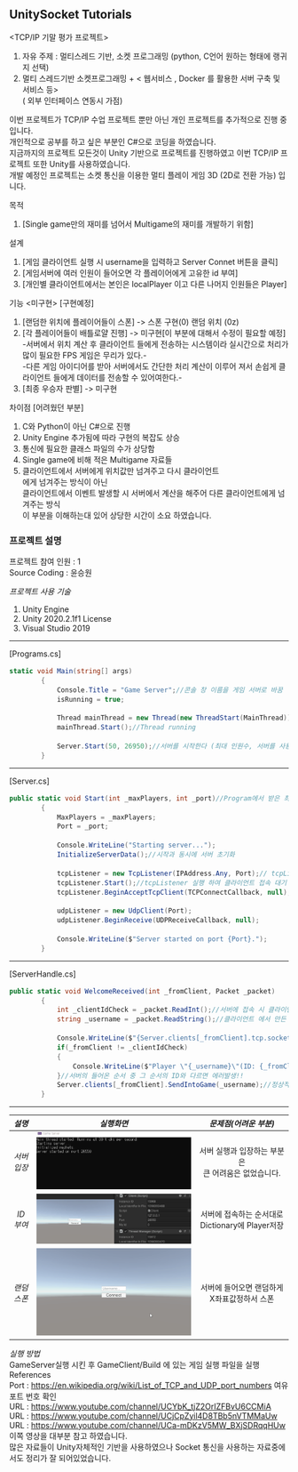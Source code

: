 ## UnitySocket Tutorials  

<TCP/IP 기말 평가 프로젝트>   
1. 자유 주제 : 멀티스레드 기반, 소켓 프로그래밍 (python, C언어 원하는 형태에 랭귀지 선택)
2. 멀티 스레드기반 소켓프로그래밍 +  < 웹서비스 , Docker 를 활용한 서버 구축 및 서비스  등>  
( 외부 인터페이스 연동시 가점)  

이번 프로젝트가 TCP/IP 수업 프로젝트 뿐만 아닌 개인 프로젝트를 추가적으로 진행 중 입니다.      
개인적으로 공부를 하고 싶은 부분인 C#으로 코딩을 하였습니다.  
지금까지의 프로젝트 모든것이 Unity 기반으로 프로젝트를 진행하였고 이번 TCP/IP 프로젝트 또한 Unity를 사용하였습니다.  
개발 예정인 프로젝트는 소켓 통신을 이용한 멀티 플레이 게임 3D (2D로 전환 가능) 입니다.  
  
목적  
1. [Single game만의 재미를 넘어서 Multigame의 재미를 개발하기 위함]

설계  
1. [게임 클라이언트 실행 시 username을 입력하고 Server Connet 버튼을 클릭]
2. [게임서버에 여러 인원이 들어오면 각 플레이어에게 고유한 id 부여]
3. [개인별 클라이언트에서는 본인은 localPlayer 이고 다른 나머지 인원들은 Player]

기능 <미구현> [구현예정]
1. [랜덤한 위치에 플레이어들이 스폰] -> 스폰 구현(0) 랜덤 위치 (0z)  
2. [각 플레이어들이 배틀로얄 진행] -> 미구현[이 부분에 대해서 수정이 필요할 예정]  
-서버에서 위치 계산 후 클라이언트 들에게 전송하는 시스템이라 실시간으로 처리가 많이 필요한 FPS 게임은 무리가 있다.-  
-다른 게임 아이디어를 받아 서버에서도 간단한 처리 계산이 이루어 져서 손쉽게 클라이언트 들에게 데이터를 전송할 수 있어여한다.-  
3. [최종 우승자 판별] -> 미구현

차이점 [어려웠던 부분]  
1. C와 Python이 아닌 C#으로 진행
2. Unity Engine 추가됨에 따라 구현의 복잡도 상승
3. 통신에 필요한 클래스 파일의 수가 상당함
4. Single game에 비해 적은 Multigame 자료들  
5. 클라이언트에서 서버에게 위치값만 넘겨주고 다시 클라이언트<br>에게 넘겨주는 방식이 아닌 <Br>
  클라이언트에서 이벤트 발생할 시 서버에서 계산을 해주어 다른 클라이언트에게 넘겨주는 방식<br>
  이 부분을 이해하는대 있어 상당한 시간이 소요 하였습니다.  

### 프로젝트 설명
프로젝트 참여 인원 : 1    
Source Coding : 윤승원  
 
_프로젝트 사용 기술_
1. Unity Engine  
2. Unity 2020.2.1f1 License  
3. Visual Studio 2019  

------------------------------------------------------------------------------------------------------  

[Programs.cs]
```C#
static void Main(string[] args)
        {
            Console.Title = "Game Server";//콘솔 창 이름을 게임 서버로 바꿈
            isRunning = true;

            Thread mainThread = new Thread(new ThreadStart(MainThread));//mainThread 선언
            mainThread.Start();//Thread running

            Server.Start(50, 26950);//서버를 시작한다 (최대 인원수, 서버를 사용할 포드 번호)
        }
```  
------------------------------------------------------------------------------------------------------
[Server.cs]
```C#
public static void Start(int _maxPlayers, int _port)//Program에서 받은 최대 인원 수 포드번호로 서버 실행
        {
            MaxPlayers = _maxPlayers;
            Port = _port;

            Console.WriteLine("Starting server...");
            InitializeServerData();//시작과 동시에 서버 초기화

            tcpListener = new TcpListener(IPAddress.Any, Port);// tcpListener 선언 후 
            tcpListener.Start();//tcpListener 실행 하여 클라이언트 접속 대기
            tcpListener.BeginAcceptTcpClient(TCPConnectCallback, null);//연결을 수락

            udpListener = new UdpClient(Port);
            udpListener.BeginReceive(UDPReceiveCallback, null);

            Console.WriteLine($"Server started on port {Port}.");
        }
```   
------------------------------------------------------------------------------------------------------
[ServerHandle.cs]
```C#
public static void WelcomeReceived(int _fromClient, Packet _packet)
        {
            int _clientIdCheck = _packet.ReadInt();//서버에 접속 시 클라이언트 Id 받아온다. 
            string _username = _packet.ReadString();//클라이언트 에서 만든 username 받아온다.

            Console.WriteLine($"{Server.clients[_fromClient].tcp.socket.Client.RemoteEndPoint} connected successfully and is now player{_fromClient}.");
            if(_fromClient != _clientIdCheck)
            {
                Console.WriteLine($"Player \"{_username}\"(ID: {_fromClient}) has assumed the wrong client ID ({_clientIdCheck})!");
            }//서버의 들어온 순서 중 그 순서의 ID와 다르면 에러발생!!
            Server.clients[_fromClient].SendIntoGame(_username);//정상적으로 클라이언트가 서버에 접속하면 플레이어 생성을 해준다. 
        }
```  
------------------------------------------------------------------------------------------------------  
 

  
_설명_|_실행화면_|_문제점(어려운 부분)_ 
:---:|:---:|:---:
*서버<br>입장* | ![ServerConnect](https://github.com/Q-holi/UnitySocket/blob/master/GameClient/IMG/connectServer.gif)|서버 실행과 입장하는 부분은<br> 큰 어려움은 없었습니다.
*ID<br>부여* | ![GiveId](https://github.com/Q-holi/UnitySocket/blob/master/GameClient/IMG/makeid.gif)|서버에 접속하는 순서대로 Dictionary에 Player저장  
*랜덤스폰* | ![RandomSpawn](https://github.com/Q-holi/UnitySocket/blob/master/GameClient/IMG/randomspawn.gif)|서버에 들어오면 랜덤하게 X좌표값정하서 스폰  

_실행 방법_  
GameServer실행 시킨 후 GameClient/Build 에 있는 게임 실행 파일을 실행  
References  
Port : https://en.wikipedia.org/wiki/List_of_TCP_and_UDP_port_numbers 여유 포트 번호 확인  
URL : https://www.youtube.com/channel/UCYbK_tjZ2OrIZFBvU6CCMiA  
URL : https://www.youtube.com/channel/UCjCpZyil4D8TBb5nVTMMaUw  
URL : https://www.youtube.com/channel/UCa-mDKzV5MW_BXjSDRqqHUw 이쪽 영상을 대부분 참고 하였습니다.  
많은 자료들이 Unity자체적인 기반을 사용하였으나 Socket 통신을 사용하는 자료중에서도 정리가 잘 되어있었습니다.


